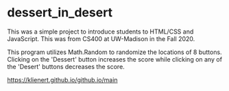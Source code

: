 # dessert_in_desert

This was a simple project to introduce students to HTML/CSS and JavaScript. This was from CS400 at UW-Madison in the Fall 2020.

This program utilizes Math.Random to randomize the locations of 8 buttons.
Clicking on the 'Dessert' button increases the score while clicking on any of the 'Desert' buttons decreases the score.

https://klienert.github.io/github.io/main
